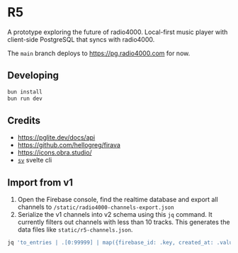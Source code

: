 # R5

A prototype exploring the future of radio4000. Local-first music player with client-side PostgreSQL that syncs with radio4000.

The `main` branch deploys to https://pg.radio4000.com for now.

## Developing

```bash
bun install
bun run dev
```

## Credits

- https://pglite.dev/docs/api
- https://github.com/hellogreg/firava
- https://icons.obra.studio/
- [`sv`](https://github.com/sveltejs/cli) svelte cli

## Import from v1

1. Open the Firebase console, find the realtime database and export all channels to `/static/radio4000-channels-export.json`
2. Serialize the v1 channels into v2 schema using this `jq` command. It currently filters out channels with less than 10 tracks. This generates the data files like `static/r5-channels.json`.

```bash
jq 'to_entries | .[0:99999] | map({firebase_id: .key, created_at: .value.created, updated_at: .value.updated, slug: .value.slug, name: .value.title, description: .value.body, image: .value.image, track_count: (.value.tracks | if . then length else 0 end), track_ids: (.value.tracks | if . then (to_entries | map(.key)) else [] end) }) | map(select(.track_count > 10)) ' static/radio4000-channels-export.json > static/r5-channels.json
```
